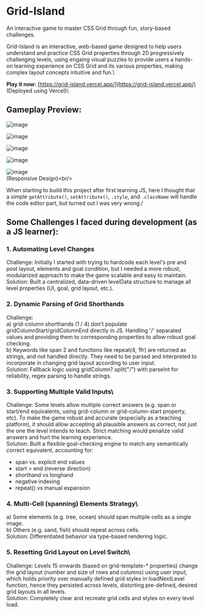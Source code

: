 # Grid-Island
An interactive game to master CSS Grid through fun, story-based challenges.

Grid-Island is an interactive, web-based game designed to help users understand and practice CSS Grid properties through 20 progressively challenging levels, using engaing visual puzzles to provide users a hands-on learning experience on CSS Grid and its various properties, making complex layout concepts intuitive and fun.\


**Play it now:** [https://grid-island.vercel.app/](https://grid-island.vercel.app/) (Deployed using Vercel)\


## Gameplay Preview:

![image](https://github.com/user-attachments/assets/50e7642e-8d3c-4134-9f25-ade66b5be493)

![image](https://github.com/user-attachments/assets/2877d793-1617-41d4-bcd9-55977d46d196)

![image](https://github.com/user-attachments/assets/cc6fb042-caf2-42b2-ad56-f83b23e8c699)

![image](https://github.com/user-attachments/assets/637a21a1-1a64-4d89-8377-f2671fb0f239)

![image](https://github.com/user-attachments/assets/104e720a-dd32-423b-9c5f-d7b8c75ef4d4)\
(Responsive Design)\<br/>


When starting to build this project after first learning JS, here I thought that a simple `getAttribute()`, `setAttribute()`, `.style`, and `.className` will handle the code editor part, but turned out I was very wrong./

## Some Challenges I faced during development (as a JS learner):

### 1. Automating Level Changes
Challenge: Initially I started with trying to hardcode each level's pre and post layout, elements and goal condition, but I needed a more robust, modularized approach to make the game scalable and easy to maintain.
Solution: Built a centralized, data-driven levelData structure to manage all level properties (UI, goal, grid layout, etc.).

### 2. Dynamic Parsing of Grid Shorthands
Challenge: \
a) grid-column shorthands (1 / 4) don’t populate gridColumnStart/gridColumnEnd directly in JS. Handling '/' separated values and providing them to corresponding properties to allow robust goal checking.\
b) Keywords like span 2 and functions like repeat(4, 1fr) are returned as strings, and not handled directly. They need to be parsed and interpreted to incorporate in changing grid layout according to user input.\
Solution: Fallback logic using gridColumn?.split("/") with parseInt for reliability, regex parsing to handle strings.

### 3. Supporting Multiple Valid Inputs\
Challenge: Some levels allow multiple correct answers (e.g. span or start/end equivalents, using grid-column or grid-column-start property, etc). To make the game robust and accurate (especially as a teaching platform), it should allow accepting all plausible answers as correct, not just the one the level intends to teach. Strict matching would penalize valid answers and hurt the learning experience.\
Solution: Built a flexible goal-checking engine to match any semantically correct equivalent, accounting for:
- span vs. explicit end values
- start > end (reverse direction)
- shorthand vs longhand
- negative indexing
- repeat() vs manual expansion

### 4. Multi-Cell (spanning) Elements Strategy\
a) Some elements (e.g. tree, ocean) should span multiple cells as a single image.\
b) Others (e.g. sand, fish) should repeat across cells.\
Solution: Differentiated behavior via type-based rendering logic.

### 5. Resetting Grid Layout on Level Switch\
Challenge: Levels 15 onwards (based on grid-template-* properties) change the grid layout (number and size of rows and columns) using user input, which holds priority over manually defined grid styles in loadNextLevel function, hence they persisted across levels, distorting pre-defined, desired grid layouts in all levels.\
Solution: Completely clear and recreate grid cells and styles on every level load.
